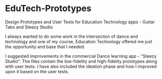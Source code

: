 # EduTech-Prototypes
Design Prototypes and User Tests for Education Technology apps - Guitar Tabs and Steezy Studio


I always wanted to do some work in the intersection of dance and technology and one of my course, Education Technology offered me just the opportunity and base that I needed.

I suggested improvements in the commercial Dance learning app - "Steezy Studio". The files contain the low-fidelity and high-fidelity prototypes along with user tests. I have also included the ideation phase and how I improved upon it based on the user tests. 
